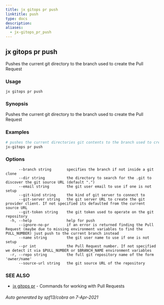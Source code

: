 ```yaml
---
title: jx gitops pr push
linktitle: push
type: docs
description: 
aliases:
  - jx-gitops_pr_push
---
```


## jx gitops pr push

Pushes the current git directory to the branch used to create the Pull Request

### Usage

```
jx gitops pr push
```

### Synopsis

Pushes the current git directory to the branch used to create the Pull Request

### Examples

  ```bash
  # pushes the current directories git contents to the branch used to create the current PR via $BRANCH_NAME
  jx-gitops pr push

  ```
### Options

```
      --branch string       specifies the branch if not inside a git clone
      --dir string          the directory to search for the .git to discover the git source URL (default ".")
      --email string        the git user email to use if one is not setup
      --git-kind string     the kind of git server to connect to
      --git-server string   the git server URL to create the git provider client. If not specified its defaulted from the current source URL
      --git-token string    the git token used to operate on the git repository
  -h, --help                help for push
      --ignore-no-pr        if an error is returned finding the Pull Request (maybe due to missing environment variables to find the PULL_NUMBER) just push to the current branch instead
      --name string         the git user name to use if one is not setup
      --pr int              the Pull Request number. If not specified we detect it via $PULL_NUMBER or $BRANCH_NAME environment variables
  -r, --repo string         the full git repository name of the form 'owner/name'
      --source-url string   the git source URL of the repository
```

### SEE ALSO

* [jx gitops pr](..)	 - Commands for working with Pull Requests

###### Auto generated by spf13/cobra on 7-Apr-2021
